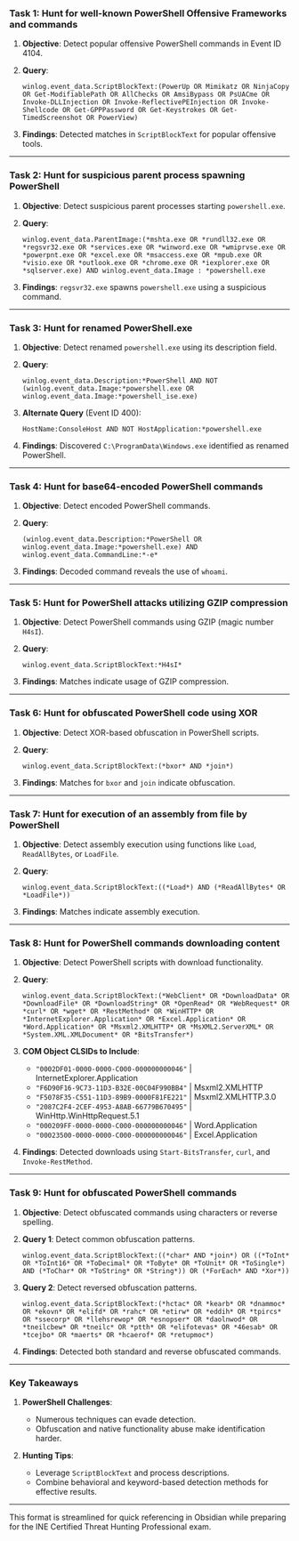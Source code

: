 
### **Task 1: Hunt for well-known PowerShell Offensive Frameworks and commands**

1. **Objective**: Detect popular offensive PowerShell commands in Event ID 4104.
2. **Query**:
    
    ```plaintext
    winlog.event_data.ScriptBlockText:(PowerUp OR Mimikatz OR NinjaCopy OR Get-ModifiablePath OR AllChecks OR AmsiBypass OR PsUACme OR Invoke-DLLInjection OR Invoke-ReflectivePEInjection OR Invoke-Shellcode OR Get-GPPPassword OR Get-Keystrokes OR Get-TimedScreenshot OR PowerView)
    ```
    
3. **Findings**: Detected matches in `ScriptBlockText` for popular offensive tools.

---

### **Task 2: Hunt for suspicious parent process spawning PowerShell**

1. **Objective**: Detect suspicious parent processes starting `powershell.exe`.
2. **Query**:
    
    ```plaintext
    winlog.event_data.ParentImage:(*mshta.exe OR *rundll32.exe OR *regsvr32.exe OR *services.exe OR *winword.exe OR *wmiprvse.exe OR *powerpnt.exe OR *excel.exe OR *msaccess.exe OR *mpub.exe OR *visio.exe OR *outlook.exe OR *chrome.exe OR *iexplorer.exe OR *sqlserver.exe) AND winlog.event_data.Image : *powershell.exe
    ```
    
3. **Findings**: `regsvr32.exe` spawns `powershell.exe` using a suspicious command.

---

### **Task 3: Hunt for renamed PowerShell.exe**

1. **Objective**: Detect renamed `powershell.exe` using its description field.
2. **Query**:
    
    ```plaintext
    winlog.event_data.Description:*PowerShell AND NOT (winlog.event_data.Image:*powershell.exe OR winlog.event_data.Image:*powershell_ise.exe)
    ```
    
3. **Alternate Query** (Event ID 400):
    
    ```plaintext
    HostName:ConsoleHost AND NOT HostApplication:*powershell.exe
    ```
    
4. **Findings**: Discovered `C:\ProgramData\Windows.exe` identified as renamed PowerShell.

---

### **Task 4: Hunt for base64-encoded PowerShell commands**

1. **Objective**: Detect encoded PowerShell commands.
2. **Query**:
    
    ```plaintext
    (winlog.event_data.Description:*PowerShell OR winlog.event_data.Image:*powershell.exe) AND winlog.event_data.CommandLine:*-e*
    ```
    
3. **Findings**: Decoded command reveals the use of `whoami`.

---

### **Task 5: Hunt for PowerShell attacks utilizing GZIP compression**

1. **Objective**: Detect PowerShell commands using GZIP (magic number `H4sI`).
2. **Query**:
    
    ```plaintext
    winlog.event_data.ScriptBlockText:*H4sI*
    ```
    
3. **Findings**: Matches indicate usage of GZIP compression.

---

### **Task 6: Hunt for obfuscated PowerShell code using XOR**

1. **Objective**: Detect XOR-based obfuscation in PowerShell scripts.
2. **Query**:
    
    ```plaintext
    winlog.event_data.ScriptBlockText:(*bxor* AND *join*)
    ```
    
3. **Findings**: Matches for `bxor` and `join` indicate obfuscation.

---

### **Task 7: Hunt for execution of an assembly from file by PowerShell**

1. **Objective**: Detect assembly execution using functions like `Load`, `ReadAllBytes`, or `LoadFile`.
2. **Query**:
    
    ```plaintext
    winlog.event_data.ScriptBlockText:((*Load*) AND (*ReadAllBytes* OR *LoadFile*))
    ```
    
3. **Findings**: Matches indicate assembly execution.

---

### **Task 8: Hunt for PowerShell commands downloading content**

1. **Objective**: Detect PowerShell scripts with download functionality.
2. **Query**:
    
    ```plaintext
    winlog.event_data.ScriptBlockText:(*WebClient* OR *DownloadData* OR *DownloadFile* OR *DownloadString* OR *OpenRead* OR *WebRequest* OR *curl* OR *wget* OR *RestMethod* OR *WinHTTP* OR *InternetExplorer.Application* OR *Excel.Application* OR *Word.Application* OR *Msxml2.XMLHTTP* OR *MsXML2.ServerXML* OR *System.XML.XMLDocument* OR *BitsTransfer*)
    ```
    
3. **COM Object CLSIDs to Include**:
    - `"0002DF01-0000-0000-C000-000000000046"` | InternetExplorer.Application
    - `"F6D90F16-9C73-11D3-B32E-00C04F990BB4"` | Msxml2.XMLHTTP
    - `"F5078F35-C551-11D3-89B9-0000F81FE221"` | Msxml2.XMLHTTP.3.0
    - `"2087C2F4-2CEF-4953-A8AB-66779B670495"` | WinHttp.WinHttpRequest.5.1
    - `"000209FF-0000-0000-C000-000000000046"` | Word.Application
    - `"00023500-0000-0000-C000-000000000046"` | Excel.Application
4. **Findings**: Detected downloads using `Start-BitsTransfer`, `curl`, and `Invoke-RestMethod`.

---

### **Task 9: Hunt for obfuscated PowerShell commands**

1. **Objective**: Detect obfuscated commands using characters or reverse spelling.
2. **Query 1**: Detect common obfuscation patterns.
    
    ```plaintext
    winlog.event_data.ScriptBlockText:((*char* AND *join*) OR ((*ToInt* OR *ToInt16* OR *ToDecimal* OR *ToByte* OR *ToUnit* OR *ToSingle*) AND (*ToChar* OR *ToString* OR *String*)) OR (*ForEach* AND *Xor*))
    ```
    
3. **Query 2**: Detect reversed obfuscation patterns.
    
    ```plaintext
    winlog.event_data.ScriptBlockText:(*hctac* OR *kearb* OR *dnammoc* OR *ekovn* OR *elifd* OR *rahc* OR *etirw* OR *eddih* OR *tpircs* OR *ssecorp* OR *llehsrewop* OR *esnopser* OR *daolnwod* OR *tneilcbew* OR *tneilc* OR *ptth* OR *elifotevas* OR *46esab* OR *tcejbo* OR *maerts* OR *hcaerof* OR *retupmoc*)
    ```
    
4. **Findings**: Detected both standard and reverse obfuscated commands.

---

### **Key Takeaways**

1. **PowerShell Challenges**:
    
    - Numerous techniques can evade detection.
    - Obfuscation and native functionality abuse make identification harder.
2. **Hunting Tips**:
    
    - Leverage `ScriptBlockText` and process descriptions.
    - Combine behavioral and keyword-based detection methods for effective results.

---

This format is streamlined for quick referencing in Obsidian while preparing for the INE Certified Threat Hunting Professional exam.
